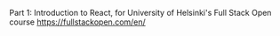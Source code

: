 Part 1: Introduction to React, for University of Helsinki's Full Stack Open course https://fullstackopen.com/en/
